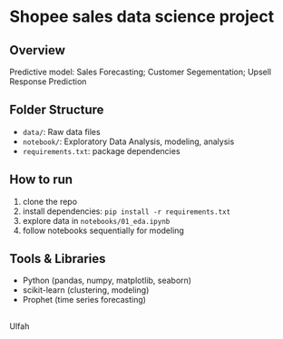 # Shopee sales data science project

## Overview
Predictive model: Sales Forecasting; Customer Segementation; Upsell Response Prediction

## Folder Structure
- `data/`: Raw data files
- `notebook/`: Exploratory Data Analysis, modeling, analysis
- `requirements.txt`: package dependencies

## How to run
1. clone the repo
2. install dependencies: `pip install -r requirements.txt`
3. explore data in `notebooks/01_eda.ipynb`
4. follow notebooks sequentially for modeling

## Tools & Libraries
- Python (pandas, numpy, matplotlib, seaborn)
- scikit-learn (clustering, modeling)
- Prophet (time series forecasting)
##
Ulfah